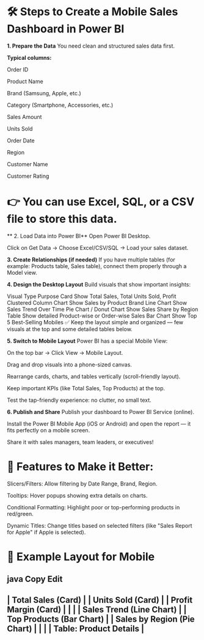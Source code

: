 # 🛠 Steps to Create a Mobile Sales Dashboard in Power BI
**1. Prepare the Data**
You need clean and structured sales data first.

**Typical columns:**

Order ID

Product Name

Brand (Samsung, Apple, etc.)

Category (Smartphone, Accessories, etc.)

Sales Amount

Units Sold

Order Date

Region

Customer Name

Customer Rating

# 👉 You can use Excel, SQL, or a CSV file to store this data.

** 2. Load Data into Power BI**
Open Power BI Desktop.

Click on Get Data → Choose Excel/CSV/SQL → Load your sales dataset.

**3. Create Relationships (if needed)**
If you have multiple tables (for example: Products table, Sales table), connect them properly through a Model view.

**4. Design the Desktop Layout**
Build visuals that show important insights:


Visual Type	Purpose
Card	Show Total Sales, Total Units Sold, Profit
Clustered Column Chart	Show Sales by Product Brand
Line Chart	Show Sales Trend Over Time
Pie Chart / Donut Chart	Show Sales Share by Region
Table	Show detailed Product-wise or Order-wise Sales
Bar Chart	Show Top 5 Best-Selling Mobiles
✅ Keep the layout simple and organized — few visuals at the top and some detailed tables below.

**5. Switch to Mobile Layout**
Power BI has a special Mobile View:

On the top bar → Click View → Mobile Layout.

Drag and drop visuals into a phone-sized canvas.

Rearrange cards, charts, and tables vertically (scroll-friendly layout).

Keep important KPIs (like Total Sales, Top Products) at the top.

Test the tap-friendly experience: no clutter, no small text.

**6. Publish and Share**
Publish your dashboard to Power BI Service (online).

Install the Power BI Mobile App (iOS or Android) and open the report — it fits perfectly on a mobile screen.

Share it with sales managers, team leaders, or executives!

# 🎯 Features to Make it Better:
Slicers/Filters: Allow filtering by Date Range, Brand, Region.

Tooltips: Hover popups showing extra details on charts.

Conditional Formatting: Highlight poor or top-performing products in red/green.

Dynamic Titles: Change titles based on selected filters (like "Sales Report for Apple" if Apple is selected).

# 🧩 Example Layout for Mobile
java
Copy
Edit
---------------------------------
| Total Sales (Card)            |
| Units Sold (Card)             |
| Profit Margin (Card)          |
|                               |
| Sales Trend (Line Chart)      |
| Top Products (Bar Chart)      |
| Sales by Region (Pie Chart)   |
|                               |
| Table: Product Details        |
---------------------------------
